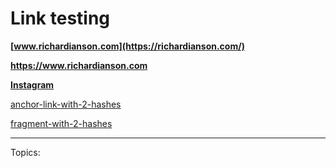 # **Link testing**

**[www.richardianson.com](https://richardianson.com/)**

**<https://www.richardianson.com>**

**[Instagram](https://www.instagram.com/richianson)**

[anchor-link-with-2-hashes](#_blank#other)

[fragment-with-2-hashes](https://www.example.com/#foo#bar)

---

Topics:
